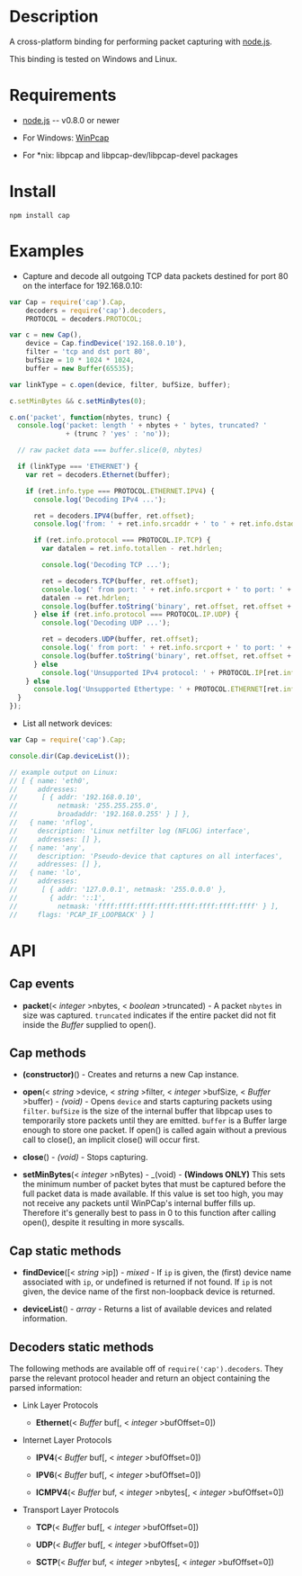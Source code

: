 
Description
===========

A cross-platform binding for performing packet capturing with [node.js](http://nodejs.org/).

This binding is tested on Windows and Linux.


Requirements
============

* [node.js](http://nodejs.org/) -- v0.8.0 or newer

* For Windows: [WinPcap](http://www.winpcap.org/install/default.htm)

* For *nix: libpcap and libpcap-dev/libpcap-devel packages


Install
============

    npm install cap


Examples
========

* Capture and decode all outgoing TCP data packets destined for port 80 on the interface for 192.168.0.10:

```javascript
var Cap = require('cap').Cap,
    decoders = require('cap').decoders,
    PROTOCOL = decoders.PROTOCOL;

var c = new Cap(),
    device = Cap.findDevice('192.168.0.10'),
    filter = 'tcp and dst port 80',
    bufSize = 10 * 1024 * 1024,
    buffer = new Buffer(65535);

var linkType = c.open(device, filter, bufSize, buffer);

c.setMinBytes && c.setMinBytes(0);

c.on('packet', function(nbytes, trunc) {
  console.log('packet: length ' + nbytes + ' bytes, truncated? '
              + (trunc ? 'yes' : 'no'));

  // raw packet data === buffer.slice(0, nbytes)

  if (linkType === 'ETHERNET') {
    var ret = decoders.Ethernet(buffer);

    if (ret.info.type === PROTOCOL.ETHERNET.IPV4) {
      console.log('Decoding IPv4 ...');

      ret = decoders.IPV4(buffer, ret.offset);
      console.log('from: ' + ret.info.srcaddr + ' to ' + ret.info.dstaddr);

      if (ret.info.protocol === PROTOCOL.IP.TCP) {
        var datalen = ret.info.totallen - ret.hdrlen;

        console.log('Decoding TCP ...');

        ret = decoders.TCP(buffer, ret.offset);
        console.log(' from port: ' + ret.info.srcport + ' to port: ' + ret.info.dstport);
        datalen -= ret.hdrlen;
        console.log(buffer.toString('binary', ret.offset, ret.offset + datalen));
      } else if (ret.info.protocol === PROTOCOL.IP.UDP) {
        console.log('Decoding UDP ...');

        ret = decoders.UDP(buffer, ret.offset);
        console.log(' from port: ' + ret.info.srcport + ' to port: ' + ret.info.dstport);
        console.log(buffer.toString('binary', ret.offset, ret.offset + ret.info.length));
      } else
        console.log('Unsupported IPv4 protocol: ' + PROTOCOL.IP[ret.info.protocol]);
    } else
      console.log('Unsupported Ethertype: ' + PROTOCOL.ETHERNET[ret.info.type]);
  }
});
```

* List all network devices:

```javascript
var Cap = require('cap').Cap;

console.dir(Cap.deviceList());

// example output on Linux:
// [ { name: 'eth0',
//     addresses:
//      [ { addr: '192.168.0.10',
//          netmask: '255.255.255.0',
//          broadaddr: '192.168.0.255' } ] },
//   { name: 'nflog',
//     description: 'Linux netfilter log (NFLOG) interface',
//     addresses: [] },
//   { name: 'any',
//     description: 'Pseudo-device that captures on all interfaces',
//     addresses: [] },
//   { name: 'lo',
//     addresses:
//      [ { addr: '127.0.0.1', netmask: '255.0.0.0' },
//        { addr: '::1',
//          netmask: 'ffff:ffff:ffff:ffff:ffff:ffff:ffff:ffff' } ],
//     flags: 'PCAP_IF_LOOPBACK' } ]
```


API
===

Cap events
----------

* **packet**(< _integer_ >nbytes, < _boolean_ >truncated) - A packet `nbytes` in size was captured. `truncated` indicates if the entire packet did not fit inside the _Buffer_ supplied to open().


Cap methods
-----------

* **(constructor)**() - Creates and returns a new Cap instance.

* **open**(< _string_ >device, < _string_ >filter, < _integer_ >bufSize, < _Buffer_ >buffer) - _(void)_ - Opens `device` and starts capturing packets using `filter`. `bufSize` is the size of the internal buffer that libpcap uses to temporarily store packets until they are emitted. `buffer` is a Buffer large enough to store one packet. If open() is called again without a previous call to close(), an implicit close() will occur first.

* **close**() - _(void)_ - Stops capturing.

* **setMinBytes**(< _integer_ >nBytes) - _(void) - **(Windows ONLY)** This sets the minimum number of packet bytes that must be captured before the full packet data is made available. If this value is set too high, you may not receive any packets until WinPCap's internal buffer fills up. Therefore it's generally best to pass in 0 to this function after calling open(), despite it resulting in more syscalls.


Cap static methods
------------------

* **findDevice**([< _string_ >ip]) - _mixed_ - If `ip` is given, the (first) device name associated with `ip`, or undefined is returned if not found. If `ip` is not given, the device name of the first non-loopback device is returned.

* **deviceList**() - _array_ - Returns a list of available devices and related information.


Decoders static methods
-----------------------

The following methods are available off of `require('cap').decoders`. They parse the relevant protocol header and return an object containing the parsed information:

* Link Layer Protocols

    * **Ethernet**(< _Buffer_ buf[, < _integer_ >bufOffset=0])

* Internet Layer Protocols

    * **IPV4**(< _Buffer_ buf[, < _integer_ >bufOffset=0])

    * **IPV6**(< _Buffer_ buf[, < _integer_ >bufOffset=0])

    * **ICMPV4**(< _Buffer_ buf, < _integer_ >nbytes[, < _integer_ >bufOffset=0])

* Transport Layer Protocols

    * **TCP**(< _Buffer_ buf[, < _integer_ >bufOffset=0])

    * **UDP**(< _Buffer_ buf[, < _integer_ >bufOffset=0])

    * **SCTP**(< _Buffer_ buf, < _integer_ >nbytes[, < _integer_ >bufOffset=0])
